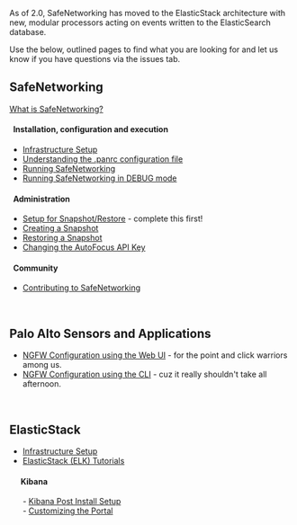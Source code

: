 As of 2.0, SafeNetworking has moved to the ElasticStack architecture with new, modular processors acting on events written to the ElasticSearch database.  

Use the below, outlined pages to find what you are looking for and let us know if you have questions via the issues tab. 

## SafeNetworking
[What is SafeNetworking?](https://github.com/PaloAltoNetworks/safe-networking/wiki/What-is-SafeNetworking%3F)

#### &nbsp;&nbsp;Installation, configuration and execution
- [Infrastructure Setup](https://github.com/PaloAltoNetworks/safe-networking/wiki/Infrastructure-Setup)<br/>
- [Understanding the .panrc configuration file](https://github.com/PaloAltoNetworks/safe-networking/wiki/Default-.panrc-configuration-file)<br/>
- [Running SafeNetworking](https://github.com/PaloAltoNetworks/safe-networking/wiki/Running-SafeNetworking)<br/>
- [Running SafeNetworking in DEBUG mode](https://github.com/PaloAltoNetworks/safe-networking/wiki/Running-SafeNetworking-in-DEBUG-mode)<br/>

#### &nbsp;&nbsp;Administration
- [Setup for Snapshot/Restore](https://github.com/PaloAltoNetworks/safe-networking/wiki/Snapshot-Restore-Setup) - complete this first!
- [Creating a Snapshot](https://github.com/PaloAltoNetworks/safe-networking/wiki/Creating-a-Snapshot)
- [Restoring a Snapshot](https://github.com/PaloAltoNetworks/safe-networking/wiki/Restoring-a-Snapshot)
- [Changing the AutoFocus API Key](https://github.com/PaloAltoNetworks/safe-networking/wiki/Changing-the-Autofocus-API-Key)
#### &nbsp;&nbsp;Community
- [Contributing to SafeNetworking](https://github.com/PaloAltoNetworks/safe-networking/wiki/Contributing-to-SafeNetworking)
<br/>

## Palo Alto Sensors and Applications
- [NGFW Configuration using the Web UI](https://github.com/PaloAltoNetworks/safe-networking/wiki/NGFW-Configuration-using-the-Web-UI) - for the point and click warriors among us.<br/>
- [NGFW Configuration using the CLI](https://github.com/PaloAltoNetworks/safe-networking/wiki/NGFW-Configuration-using-the-CLI) - cuz it really shouldn't take all afternoon.
<br/>

## ElasticStack
- [Infrastructure Setup](https://github.com/PaloAltoNetworks/safe-networking/wiki/Infrastructure-Setup)</br>
- [ElasticStack (ELK) Tutorials](https://github.com/PaloAltoNetworks/safe-networking/wiki/ElasticStack-(ELK)-Tutorials)<br/>

#### &nbsp;&nbsp;&nbsp;&nbsp;&nbsp;&nbsp;Kibana
&nbsp;&nbsp;&nbsp;&nbsp;&nbsp;&nbsp;- [Kibana Post Install Setup](https://github.com/PaloAltoNetworks/safe-networking/wiki/Kibana-post-install-setup)<br/>
&nbsp;&nbsp;&nbsp;&nbsp;&nbsp;&nbsp;- [Customizing the Portal](https://github.com/PaloAltoNetworks/safe-networking/wiki/Customizing-the-Portal)
